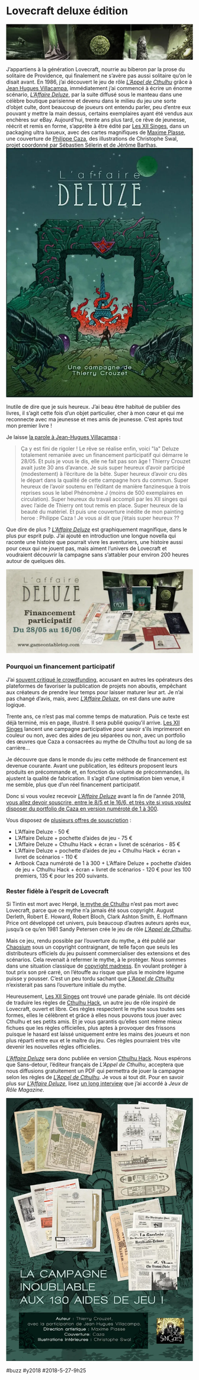 # Lovecraft deluxe édition

![Paravent de Maxime Plasse](_i/deluzehack.webp)

J’appartiens à la génération Lovecraft, nourrie au biberon par la prose du solitaire de Providence, qui finalement ne s’avère pas aussi solitaire qu’on le disait avant. En 1986, j’ai découvert le jeu de rôle [*L’Appel de Cthulhu*](https://fr.wikipedia.org/wiki/L%27Appel_de_Cthulhu_(jeu_de_r%C3%B4le)) grâce à [Jean Hugues Villacampa](http://k-libre.fr/klibre-ve/index.php?page=auteur&id=838), immédiatement j’ai commencé à écrire un énorme scénario, *[L’Affaire Deluze](../../books/deluze.md)*, par la suite diffusé sous le manteau dans une célèbre boutique parisienne et devenu dans le milieu du jeu une sorte d’objet culte, dont beaucoup de joueurs ont entendu parler, peu d’entre eux pouvant y mettre la main dessus, certains exemplaires ayant été vendus aux enchères sur eBay. Aujourd’hui, trente ans plus tard, ce rêve de jeunesse, réécrit et remis en forme, s’apprête à être édité par [Les XII Singes](http://www.les12singes.com/), dans un packaging ultra luxueux, avec des cartes magnifiques de [Maxime Plasse](https://maximeplasse.deviantart.com/), une couverture de [Philippe Caza](https://fr.wikipedia.org/wiki/Caza_(dessinateur)), des illustrations de Christophe Swal, projet coordonné par Sébastien Sélerin et de Jérôme Barthas.
![L’Affaire Deluze](_i/deluze-cover.webp)

Inutile de dire que je suis heureux. J’ai beau être habitué de publier des livres, il s’agit cette fois d’un objet particulier, cher à mon cœur et qui me reconnecte avec ma jeunesse et mes amis de jeunesse. C’est après tout mon premier livre !

Je laisse [la parole à Jean-Hugues Villacampa](https://www.facebook.com/Jean.Hugues.Villacampa/posts/10214671757206301?notif_id=1527246141818868&notif_t=mention) :

> Ça y est fini de rigoler ! Le rêve se réalise enfin, voici "la" Deluze totalement remaniée avec un financement participatif qui démarre le 28/05. Et puis je vous le dis, elle ne fait pas son âge ! Thierry Crouzet avait juste 30 ans d’avance. Je suis super heureux d’avoir participé (modestement) à l’écriture de la bête. Super heureux d’avoir cru dès le départ dans la qualité de cette campagne hors du commun. Super heureux de l’avoir soutenu en l’éditant de manière fanzinesque à trois reprises sous le label Phénomène J (moins de 500 exemplaires en circulation). Super heureux du travail accompli par les XII singes qui avec l’aide de Thierry ont tout remis en place. Super heureux de la beauté du matériel. Et puis une couverture inédite de mon painting heroe : Philippe Caza ! Je vous ai dit que j’étais super heureux ??

Que dire de plus ? *[L’Affaire Deluze](../../books/deluze.md)* est graphiquement magnifique, dans le plus pur esprit pulp. J’ai ajouté en introduction une longue novella qui raconte une histoire que pourrait vivre les aventuriers, une histoire aussi pour ceux qui ne jouent pas, mais aiment l’univers de Lovecraft et voudraient découvrir la campagne sans s’attabler pour environ 200 heures autour de quelques dès.

[![Financement participatif](_i/pubh.webp)](https://www.gameontabletop.com/crowdfunding-118.html)

### Pourquoi un financement participatif

J’ai [souvent critiqué le crowdfunding](../../2014/4/cest-beau-le-crowdfunding-mais-cest-une-arnaque-de-plus.md), accusant en autres les opérateurs des plateformes de favoriser la publication de projets non aboutis, empêchant aux créateurs de prendre leur temps pour laisser maturer leur art. Je n’ai pas changé d’avis, mais, avec *[L’Affaire Deluze](../../books/deluze.md)*, on est dans une autre logique.

Trente ans, ce n’est pas mal comme temps de maturation. Puis ce texte est déjà terminé, mis en page, illustré. Il sera publié quoiqu’il arrive. [Les XII Singes](http://www.les12singes.com/) lancent une campagne participative pour savoir s’ils imprimeront en couleur ou non, avec des aides de jeu séparées ou non, avec un portfolio des œuvres que Caza a consacrées au mythe de Cthulhu tout au long de sa carrière…

Je découvre que dans le monde du jeu cette méthode de financement est devenue courante. Avant une publication, les éditeurs proposent leurs produits en précommande et, en fonction du volume de précommandes, ils ajustent la qualité de fabrication. Il s’agit d’une optimisation bien venue, il me semble, plus que d’un réel financement participatif.

Donc si vous voulez recevoir *[L’Affaire Deluze](../../books/deluze.md)* avant la fin de l’année 2018, [vous allez devoir souscrire, entre le 8/5 et le 16/6, et très vite si vous voulez disposer du portfolio de Caza en version numéroté de 1 à 300](https://www.gameontabletop.com/crowdfunding-118.html).

Vous disposez de [plusieurs offres de souscription](https://www.gameontabletop.com/crowdfunding-118.html) :

* L’Affaire Deluze - 50 €
* L’Affaire Deluze + pochette d’aides de jeu - 75 €
* L’Affaire Deluze + Cthulhu Hack + écran + livret de scénarios - 85 €
* L’Affaire Deluze + pochette d’aides de jeu + Cthulhu Hack + écran + livret de scénarios - 110 €
* Artbook Caza numéroté de 1 à 300 + L’Affaire Deluze + pochette d’aides de jeu + Cthulhu Hack + écran + livret de scénarios - 120 € pour les 100 premiers, 135 € pour les 200 suivants.

### Rester fidèle à l’esprit de Lovecraft

Si Tintin est mort avec Hergé, [le mythe de Cthulhu](https://fr.wikipedia.org/wiki/Mythe_de_Cthulhu) n’est pas mort avec Lovecraft, parce que ce mythe n’a jamais été sous copyright. August Derleth, Robert E. Howard, Robert Bloch, Clark Ashton Smith, E. Hoffmann Price ont développé cet univers, puis beaucoup d’autres auteurs après eux, jusqu’à ce qu’en 1981 Sandy Petersen crée le jeu de rôle [*L’Appel de Cthulhu*](https://fr.wikipedia.org/wiki/L%27Appel_de_Cthulhu_(jeu_de_r%C3%B4le)).

Mais ce jeu, rendu possible par l’ouverture du mythe, a été publié par [Chaosium](https://www.chaosium.com/) sous un copyright contraignant, de telle façon que seuls les distributeurs officiels du jeu puissent commercialiser des extensions et des scénarios. Cela revenait à refermer le mythe, à le protéger. Nous sommes dans une situation classique de [copyright madness](https://www.numerama.com/tag/copyright-madness/). En voulant protéger à tout prix son pré carré, on l’étouffe au risque que plus le moindre légume puisse y pousser. C’est un peu tordu sachant que [*L’Appel de Cthulhu*](https://fr.wikipedia.org/wiki/L%27Appel_de_Cthulhu_(jeu_de_r%C3%B4le)) n’existerait pas sans l’ouverture initiale du mythe.

Heureusement, [Les XII Singes](http://www.les12singes.com/) ont trouvé une parade géniale. Ils ont décidé de traduire les règles de [Cthulhu Hack](http://www.legrog.org/jeux/cthulhu-hack), un autre jeu de rôle inspiré de Lovecraft, ouvert et libre. Ces règles respectent le mythe sous toutes ses formes, elles le célèbrent et grâce à elles nous pouvons tous jouer avec Cthulhu et ses petits amis. Et je vous garantis qu’elles sont même mieux fichues que les règles officielles, plus aptes à provoquer des frissons puisque le hasard est laissé uniquement entre les mains des joueurs et non plus réparti entre eux et le maître du jeu. Ces règles pourraient très vite devenir les nouvelles règles officielles.

*[L’Affaire Deluze](../../books/deluze.md)* sera donc publiée en version [Cthulhu Hack](http://www.legrog.org/jeux/cthulhu-hack). Nous espérons que Sans-detour, l’éditeur français de *L’Appel de Cthulhu*, acceptera que nous diffusions gratuitement un PDF qui permettra de jouer la campagne selon les règles de [*L’Appel de Cthulhu*](https://fr.wikipedia.org/wiki/L%27Appel_de_Cthulhu_(jeu_de_r%C3%B4le)). Je vous ai tout dit. Pour en savoir plus sur *[L’Affaire Deluze](../../books/deluze.md)*, lisez [un long interview](../../books/deluze.md) que j’ai accordé à *Jeux de Rôle Magazine*.

![Aides de jeu](_i/deluze1.webp)



#buzz #y2018 #2018-5-27-9h25

